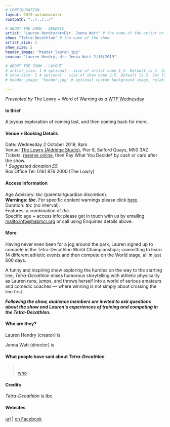 ```yaml
---
# CONFIGURATION
layout: 2019-autumnwinter
rootpath: "../../../"

# ABOUT THE SHOW - GENERIC
artist: "Lauren Hendry<br>Dir. Jenna Watt" # the name of the artist or company
show: "Tetra-Decathlon" # the name of the show
artist_size: 1
show_size: 2
header_image: "header_lauren.jpg"   
season: "Lauren Hendry, dir Jenna Watt 2|10|2019"

# ABOUT THE SHOW - LAYOUT
# artist_size: 1 # optional - size of artist name 1-5. Default is 1. Set longer names to lower values
# show_size: 2 # optional - size of show name 2-5. Default is 2. Set longer names to lower values
# header_image: "header.jpg" # optional custom background image, relative to current page

---
```

*Presented by* The Lowry + Word of Warning *as a* <a href="http://thelowry.com/about-us/festivals-projects/take-a-risk/wtf-wednesday" target="_blank">WTF Wednesday</a>
         
#### In Brief      
A joyous exploration of coming last, and then coming back for more.    
           
#### Venue + Booking Details           
Date: Wednesday 2 October 2019, 8pm        
Venue: <a href="http://thelowry.com/visit-lowry/how-to-get-here" target="_blank">The Lowry (Aldridge Studio)</a>, Pier 8, Salford Quays, M50 3AZ         
Tickets: <a href="http://thelowry.com/whats-on/lauren-hendry-tetra-decathlon" target="_blank">reserve online</a>, then Pay What You Decide† by cash or card after the show.<br>† *Suggested donation £5.*          
Box Office Tel: 0161 876 2000 (The Lowry)          
          
#### Access Information        
Age Advisory: *tbc* (parental/guardian discretion).<br>**Warnings: *tbc*.** For specific content warnings please click [here](/contentwarnings).<br>Duration: *tbc* (no interval).<br>Features: a combination of *tbc*.<br>Specific age + access info: please get in touch with us by emailing <mailto:info@habmcr.org> or call using Enquiries details above.        
             
#### More         
Having never even been for a jog around the park, Lauren signed up to compete in the Tetra-Decathlon World Championships; committing to learn 14 different athletic events and then compete on the World stage, all in just 600 days.          
        
A funny and inspiring show exploring the hurdles on the way to the starting line, *Tetra-Decathlon* mixes humorous storytelling with athletic physicality as Lauren runs, jumps, and throws herself into a world of serious amateurs and comedic coaches — where winning is not simply about crossing the line first.       
         
***Following the show, audience members are invited to ask questions about the show and Lauren's experiences of training and competing in the Tetra-Decathlon.***          
           
#### Who are they?        
Lauren Hendry (creator) is         
           
Jenna Watt (director) is          
         
#### What people have said about *Tetra-Decathlon*         
>*…*<br><a href="http://" target="_blank">who</a>        
        
#### Credits          
*Tetra-Decathlon* is tbc.            
         
#### Websites          
<a href="http://" target="_blank">url</a> | <a href="http://www.facebook.com/" target="_blank"> on Facebook</a>
